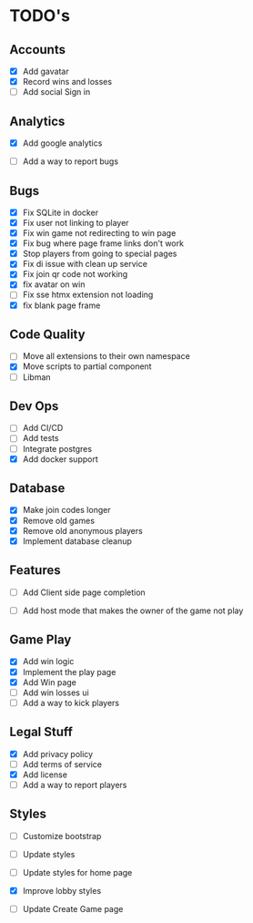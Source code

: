 # TODO's

## Accounts
- [x] Add gavatar
- [x] Record wins and losses
- [ ] Add social Sign in

## Analytics
- [x] Add google analytics
- [ ] Add a way to report bugs


## Bugs
- [x] Fix SQLite in docker
- [x] Fix user not linking to player
- [x] Fix win game not redirecting to win page
- [x] Fix bug where page frame links don't work
- [x] Stop players from going to special pages
- [x] Fix di issue with clean up service
- [x] Fix join qr code not working
- [x] fix avatar on win 
- [ ] Fix sse htmx extension not loading
- [x] fix blank page frame

## Code Quality
- [ ] Move all extensions to their own namespace
- [x] Move scripts to partial component
- [ ] Libman 

## Dev Ops
- [ ] Add CI/CD
- [ ] Add tests
- [ ] Integrate postgres
- [x] Add docker support

## Database
- [x] Make join codes longer
- [x] Remove old games
- [x] Remove old anonymous players
- [x] Implement database cleanup

## Features
- [ ] Add Client side page completion
- [ ] Add host mode that makes the owner of the game not play


## Game Play
- [x] Add win logic
- [x] Implement the play page
- [x] Add Win page
- [ ] Add win losses ui
- [ ] Add a way to kick players

## Legal Stuff
- [x] Add privacy policy
- [ ] Add terms of service
- [x] Add license
- [ ] Add a way to report players

## Styles
- [ ] Customize bootstrap
- [ ] Update styles
- [ ] Update styles for home page
- [x] Improve lobby styles
- [ ] Update Create Game page

